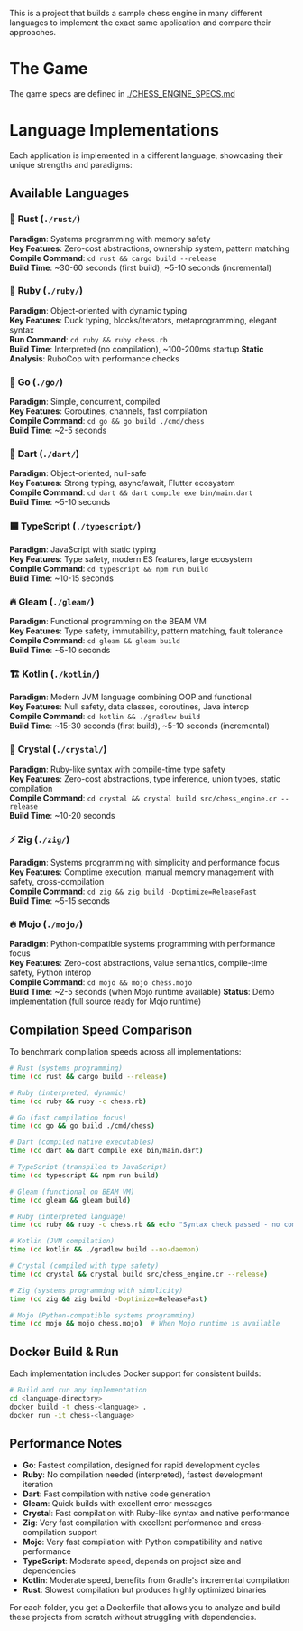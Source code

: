 This is a project that builds a sample chess engine in many different languages to implement the exact same application and compare their approaches.

# The Game

The game specs are defined in [./CHESS_ENGINE_SPECS.md](./CHESS_ENGINE_SPECS.md)

# Language Implementations

Each application is implemented in a different language, showcasing their unique strengths and paradigms:

## Available Languages

### 🦀 **Rust** (`./rust/`)
**Paradigm**: Systems programming with memory safety  
**Key Features**: Zero-cost abstractions, ownership system, pattern matching  
**Compile Command**: `cd rust && cargo build --release`  
**Build Time**: ~30-60 seconds (first build), ~5-10 seconds (incremental)

### 💎 **Ruby** (`./ruby/`)
**Paradigm**: Object-oriented with dynamic typing  
**Key Features**: Duck typing, blocks/iterators, metaprogramming, elegant syntax  
**Run Command**: `cd ruby && ruby chess.rb`  
**Build Time**: Interpreted (no compilation), ~100-200ms startup
**Static Analysis**: RuboCop with performance checks

### 🐹 **Go** (`./go/`)  
**Paradigm**: Simple, concurrent, compiled  
**Key Features**: Goroutines, channels, fast compilation  
**Compile Command**: `cd go && go build ./cmd/chess`  
**Build Time**: ~2-5 seconds

### 🎯 **Dart** (`./dart/`)
**Paradigm**: Object-oriented, null-safe  
**Key Features**: Strong typing, async/await, Flutter ecosystem  
**Compile Command**: `cd dart && dart compile exe bin/main.dart`  
**Build Time**: ~5-10 seconds

### 🟦 **TypeScript** (`./typescript/`)
**Paradigm**: JavaScript with static typing  
**Key Features**: Type safety, modern ES features, large ecosystem  
**Compile Command**: `cd typescript && npm run build`  
**Build Time**: ~10-15 seconds

### 🔥 **Gleam** (`./gleam/`)
**Paradigm**: Functional programming on the BEAM VM  
**Key Features**: Type safety, immutability, pattern matching, fault tolerance  
**Compile Command**: `cd gleam && gleam build`  
**Build Time**: ~5-10 seconds

### 🏗️ **Kotlin** (`./kotlin/`)
**Paradigm**: Modern JVM language combining OOP and functional  
**Key Features**: Null safety, data classes, coroutines, Java interop  
**Compile Command**: `cd kotlin && ./gradlew build`  
**Build Time**: ~15-30 seconds (first build), ~5-10 seconds (incremental)

### 💎 **Crystal** (`./crystal/`)
**Paradigm**: Ruby-like syntax with compile-time type safety  
**Key Features**: Zero-cost abstractions, type inference, union types, static compilation  
**Compile Command**: `cd crystal && crystal build src/chess_engine.cr --release`  
**Build Time**: ~10-20 seconds

### ⚡ **Zig** (`./zig/`)
**Paradigm**: Systems programming with simplicity and performance focus  
**Key Features**: Comptime execution, manual memory management with safety, cross-compilation  
**Compile Command**: `cd zig && zig build -Doptimize=ReleaseFast`  
**Build Time**: ~5-15 seconds

### 🔥 **Mojo** (`./mojo/`)
**Paradigm**: Python-compatible systems programming with performance focus  
**Key Features**: Zero-cost abstractions, value semantics, compile-time safety, Python interop  
**Compile Command**: `cd mojo && mojo chess.mojo`  
**Build Time**: ~2-5 seconds (when Mojo runtime available)
**Status**: Demo implementation (full source ready for Mojo runtime)

## Compilation Speed Comparison

To benchmark compilation speeds across all implementations:

```bash
# Rust (systems programming)
time (cd rust && cargo build --release)

# Ruby (interpreted, dynamic)
time (cd ruby && ruby -c chess.rb)

# Go (fast compilation focus)  
time (cd go && go build ./cmd/chess)

# Dart (compiled native executables)
time (cd dart && dart compile exe bin/main.dart)

# TypeScript (transpiled to JavaScript)
time (cd typescript && npm run build)

# Gleam (functional on BEAM VM)
time (cd gleam && gleam build)

# Ruby (interpreted language)
time (cd ruby && ruby -c chess.rb && echo "Syntax check passed - no compilation needed")

# Kotlin (JVM compilation)
time (cd kotlin && ./gradlew build --no-daemon)

# Crystal (compiled with type safety)
time (cd crystal && crystal build src/chess_engine.cr --release)

# Zig (systems programming with simplicity)
time (cd zig && zig build -Doptimize=ReleaseFast)

# Mojo (Python-compatible systems programming)
time (cd mojo && mojo chess.mojo)  # When Mojo runtime is available
```

## Docker Build & Run

Each implementation includes Docker support for consistent builds:

```bash
# Build and run any implementation
cd <language-directory>
docker build -t chess-<language> .
docker run -it chess-<language>
```

## Performance Notes

- **Go**: Fastest compilation, designed for rapid development cycles
- **Ruby**: No compilation needed (interpreted), fastest development iteration
- **Dart**: Fast compilation with native code generation  
- **Gleam**: Quick builds with excellent error messages
- **Crystal**: Fast compilation with Ruby-like syntax and native performance
- **Zig**: Very fast compilation with excellent performance and cross-compilation support
- **Mojo**: Very fast compilation with Python compatibility and native performance
- **TypeScript**: Moderate speed, depends on project size and dependencies
- **Kotlin**: Moderate speed, benefits from Gradle's incremental compilation
- **Rust**: Slowest compilation but produces highly optimized binaries

For each folder, you get a Dockerfile that allows you to analyze and build these projects from scratch without struggling with dependencies.